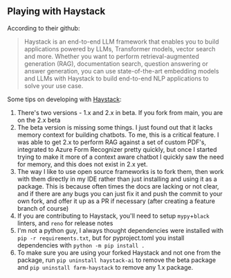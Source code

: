## Playing with Haystack

According to their github:
>Haystack is an end-to-end LLM framework that enables you to build applications powered by LLMs, Transformer models, vector search and more. Whether you want to perform retrieval-augmented generation (RAG), documentation search, question answering or answer generation, you can use state-of-the-art embedding models and LLMs with Haystack to build end-to-end NLP applications to solve your use case.

Some tips on developing with [Haystack](https://github.com/deepset-ai/haystack):

1) There's two versions - 1.x and 2.x in beta.  If you fork from main, you are on the 2.x beta
2) The beta version is missing some things.  I just found out that it lacks memory context for building chatbots.
To me, this is a critical feature.  I was able to get 2.x to perform RAG against a set of custom PDF's, integrated
to Azure Form Recognizer pretty quickly, but once I started trying to make it more of a context aware chatbot
I quickly saw the need for memory, and this does not exist in 2.x yet.
3) The way I like to use open source frameworks is to fork them, then work with them directly in my IDE rather
than just installing and using it as a package.  This is because often times the docs are lacking or not clear, and
if there are any bugs you can just fix it and push the commit to your own fork, and offer it up as a PR if necessary
(after creating a feature branch of course)
4) If you are contributing to Haystack, you'll need to setup `mypy`+`black` linters, and `reno` for release notes
5) I'm not a python guy, I always thought dependencies were installed with `pip -r requirements.txt`, but for pyproject.toml
you install dependencies with `python -m pip install .`
6) To make sure you are using your forked Haystack and not one from the package, run `pip uninstall haystack-ai` to remove
the beta package and `pip uninstall farm-haystack` to remove any 1.x package.
